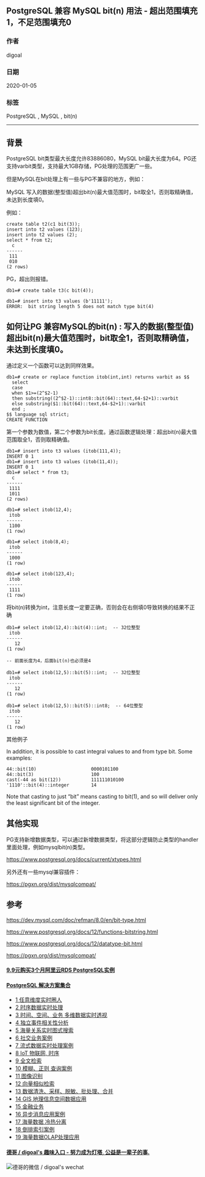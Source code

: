 ## PostgreSQL 兼容 MySQL bit(n) 用法 - 超出范围填充1，不足范围填充0   
                                                                                                             
### 作者                                                                    
digoal                                                                                                             
                                                                                                             
### 日期                                                                                                             
2020-01-05                                                                                                         
                                                                                                             
### 标签                                                                                                             
PostgreSQL , MySQL , bit(n)  
                                                                                                             
----                                                                                                             
                                                                                                             
## 背景    
PostgreSQL bit类型最大长度允许83886080，MySQL bit最大长度为64。PG还支持varbit类型，支持最大1GB存储，PG处理的范围更广一些。  
  
但是MySQL在bit处理上有一些与PG不兼容的地方，例如：  
  
MySQL 写入的数据(整型值)超出bit(n)最大值范围时，bit取全1，否则取精确值，未达到长度填0。    
  
例如：  
  
```  
create table t2(c1 bit(3));  
insert into t2 values (123);  
insert into t2 values (2);  
select * from t2;  
  c     
------  
 111  
 010  
(2 rows)  
```  
  
  
PG，超出则报错。  
  
```  
db1=# create table t3(c bit(4));  
  
db1=# insert into t3 values (b'11111');  
ERROR:  bit string length 5 does not match type bit(4)   
```  
  
## 如何让PG 兼容MySQL的bit(n) : 写入的数据(整型值)超出bit(n)最大值范围时，bit取全1，否则取精确值，未达到长度填0。    
通过定义一个函数可以达到同样效果。  
  
```  
db1=# create or replace function itob(int,int) returns varbit as $$  
  select   
  case   
  when $1>=(2^$2-1)   
  then substring((2^$2-1)::int8::bit(64)::text,64-$2+1)::varbit   
  else substring($1::bit(64)::text,64-$2+1)::varbit   
  end ;   
$$ language sql strict;  
CREATE FUNCTION  
```  
  
第一个参数为数值，第二个参数为bit长度。通过函数逻辑处理：超出bit(n)最大值范围取全1，否则取精确值。  
  
```  
db1=# insert into t3 values (itob(111,4));  
INSERT 0 1  
db1=# insert into t3 values (itob(11,4));  
INSERT 0 1  
db1=# select * from t3;  
  c     
------  
 1111  
 1011  
(2 rows)  
  
db1=# select itob(12,4);  
 itob   
------  
 1100  
(1 row)  
  
db1=# select itob(8,4);  
 itob   
------  
 1000  
(1 row)  
  
db1=# select itob(123,4);  
 itob   
------  
 1111  
(1 row)  
```  
  
将bit(n)转换为int，注意长度一定要正确，否则会在右侧填0导致转换的结果不正确  
  
```  
db1=# select itob(12,4)::bit(4)::int;  -- 32位整型  
 itob   
------  
   12  
(1 row)  

-- 前面长度为4，后面bit(n)也必须是4
  
db1=# select itob(12,5)::bit(5)::int;  -- 32位整型  
 itob   
------  
   12  
(1 row)  
  
db1=# select itob(12,5)::bit(5)::int8;  -- 64位整型  
 itob   
------  
   12  
(1 row)  
```  
  
其他例子  
  
In addition, it is possible to cast integral values to and from type bit. Some examples:  
  
```  
44::bit(10)                    0000101100  
44::bit(3)                     100  
cast(-44 as bit(12))           111111010100  
'1110'::bit(4)::integer        14  
```  
  
Note that casting to just “bit” means casting to bit(1), and so will deliver only the least significant bit of the integer.  
  
## 其他实现
PG支持新增数据类型，可以通过新增数据类型，将这部分逻辑防止类型的handler里面处理，例如mysqlbit(n)类型。     
  
https://www.postgresql.org/docs/current/xtypes.html   
  
另外还有一些mysql兼容插件：   
  
https://pgxn.org/dist/mysqlcompat/    
  
## 参考  
https://dev.mysql.com/doc/refman/8.0/en/bit-type.html  
  
https://www.postgresql.org/docs/12/functions-bitstring.html  
  
https://www.postgresql.org/docs/12/datatype-bit.html  
  
https://pgxn.org/dist/mysqlcompat/  
    
  
  
  
  
  
  
  
  
  
  
  
  
  
  
  
  
  
  
  
  
  
  
  
  
  
  
#### [9.9元购买3个月阿里云RDS PostgreSQL实例](https://www.aliyun.com/database/postgresqlactivity "57258f76c37864c6e6d23383d05714ea")
  
  
#### [PostgreSQL 解决方案集合](https://yq.aliyun.com/topic/118 "40cff096e9ed7122c512b35d8561d9c8")
- [1 任意维度实时圈人](https://yq.aliyun.com/topic/118 "40cff096e9ed7122c512b35d8561d9c8")
- [2 时序数据实时处理](https://yq.aliyun.com/topic/118 "40cff096e9ed7122c512b35d8561d9c8")
- [3 时间、空间、业务 多维数据实时透视](https://yq.aliyun.com/topic/118 "40cff096e9ed7122c512b35d8561d9c8")
- [4 独立事件相关性分析](https://yq.aliyun.com/topic/118 "40cff096e9ed7122c512b35d8561d9c8")
- [5 海量关系实时图式搜索](https://yq.aliyun.com/topic/118 "40cff096e9ed7122c512b35d8561d9c8")
- [6 社交业务案例](https://yq.aliyun.com/topic/118 "40cff096e9ed7122c512b35d8561d9c8")
- [7 流式数据实时处理案例](https://yq.aliyun.com/topic/118 "40cff096e9ed7122c512b35d8561d9c8")
- [8 IoT 物联网, 时序](https://yq.aliyun.com/topic/118 "40cff096e9ed7122c512b35d8561d9c8")
- [9 全文检索](https://yq.aliyun.com/topic/118 "40cff096e9ed7122c512b35d8561d9c8")
- [10 模糊、正则 查询案例](https://yq.aliyun.com/topic/118 "40cff096e9ed7122c512b35d8561d9c8")
- [11 图像识别](https://yq.aliyun.com/topic/118 "40cff096e9ed7122c512b35d8561d9c8")
- [12 向量相似检索](https://yq.aliyun.com/topic/118 "40cff096e9ed7122c512b35d8561d9c8")
- [13 数据清洗、采样、脱敏、批处理、合并](https://yq.aliyun.com/topic/118 "40cff096e9ed7122c512b35d8561d9c8")
- [14 GIS 地理信息空间数据应用](https://yq.aliyun.com/topic/118 "40cff096e9ed7122c512b35d8561d9c8")
- [15 金融业务](https://yq.aliyun.com/topic/118 "40cff096e9ed7122c512b35d8561d9c8")
- [16 异步消息应用案例](https://yq.aliyun.com/topic/118 "40cff096e9ed7122c512b35d8561d9c8")
- [17 海量数据 冷热分离](https://yq.aliyun.com/topic/118 "40cff096e9ed7122c512b35d8561d9c8")
- [18 倒排索引案例](https://yq.aliyun.com/topic/118 "40cff096e9ed7122c512b35d8561d9c8")
- [19 海量数据OLAP处理应用](https://yq.aliyun.com/topic/118 "40cff096e9ed7122c512b35d8561d9c8")
  
  
#### [德哥 / digoal's 趣味入口 - 努力成为灯塔, 公益是一辈子的事.](https://github.com/digoal/blog/blob/master/README.md "22709685feb7cab07d30f30387f0a9ae")
  
  
![德哥的微信 / digoal's wechat](../pic/digoal_weixin.jpg "f7ad92eeba24523fd47a6e1a0e691b59")
  
